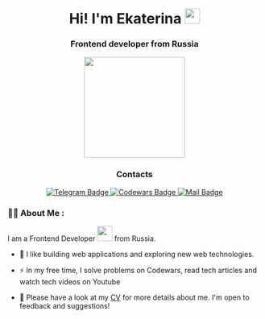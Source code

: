 <h1 align="center">Hi! I'm Ekaterina <img src="https://media.giphy.com/media/hvRJCLFzcasrR4ia7z/giphy.gif" width="30px"/></h1>
 
<h3 align="center">Frontend developer from Russia</h3>

<div align="center">
  <img src="https://media0.giphy.com/media/v1.Y2lkPTc5MGI3NjExNjA5ZGRkZmExODg1YWFkOWQ2NDc0MTM5MmFiMWNhNTkzYjkwNGU1ZSZjdD1n/6DLGBWEsjLQk2tcFvE/giphy.gif" width="200" height="200"/>
</div>

<div align="center">
   <h3 align="center">Contacts</h3>
  <a href="https://t.me/K_t_r_n_k" target="_blank">
    <img src="https://img.shields.io/badge/Telegram-blue.svg?style=for-the-badge&logo=Telegram&logoColor=white" alt="Telegram Badge"/>
  </a>
   <a href="https://www.codewars.com/users/Kattekly">
       <img src="https://img.shields.io/badge/Codewars-grey?style=for-the-badge&logo=codewars&logoColor=red" alt="Codewars Badge"/>
     </a>
 
  <a href="mailto:kattekly@gmail.com" target="_blank">
   <img src="https://img.shields.io/badge/Gmail-blue.svg?style=for-the-badge&logo=Gmail&logoColor=white" alt="Mail Badge"/>
  </a>
</div>

### :man_technologist: About Me :
I am a Frontend Developer <img src="https://media.giphy.com/media/WUlplcMpOCEmTGBtBW/giphy.gif" width="30"> from Russia.
- :telescope:  I like building web applications and exploring new web technologies.

- :zap: In my free time, I solve problems on Codewars, read tech articles and watch tech videos on Youtube
- :page_with_curl: Please have a look at my [CV](https://kattekly.github.io/Portfolio/static/media/KozachenkoEkFrontend.2e3d0c64a08fa7716918.pdf) for more details about me. I'm open to feedback and suggestions!
